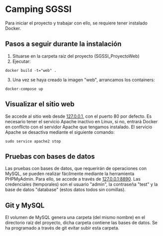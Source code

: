 # Camping SGSSI
Para iniciar el proyecto y trabajar con ello, se requiere tener instalado Docker.
## Pasos a seguir durante la instalación
1. Situarse en la carpeta raíz del proyecto (SGSSI_ProyectoWeb)
1. Ejecutar:
 ```console
docker build -t="web" .
```
3. Una vez se haya creado la imagen "web", arrancamos los containers:
```console
docker-compose up
```

## Visualizar el sitio web
Se accede al sitio web desde [127.0.0.1](http://127.0.0.1), con el puerto 80 por defecto. Es necesario tener el servicio Apache inactivo en Linux, si no, entrará Docker en conflicto con el servidor Apache que tengamos instalado. El servicio Apache se desactiva mediante el siguiente comando:
```console
sudo service apache2 stop
```

## Pruebas con bases de datos
Las pruebas con bases de datos, que requerirán de operaciones con MySQL, se pueden realizar fácilmente mediante la herramienta PHPMyAdmin. Para ello, se accede a través de [127.0.0.1:8890](http://127.0.0.1:8890). Las credenciales (temporales) son el usuario "admin", la contraseña "test" y la base de datos "database" (estos datos todos sin comillas).

## Git y MySQL
El volumen de MySQL genera una carpeta (del mismo nombre) en el directorio raíz del proyecto, dicha carpeta contiene las bases de datos. Se ha programado a través de git evitar subir esta carpeta.